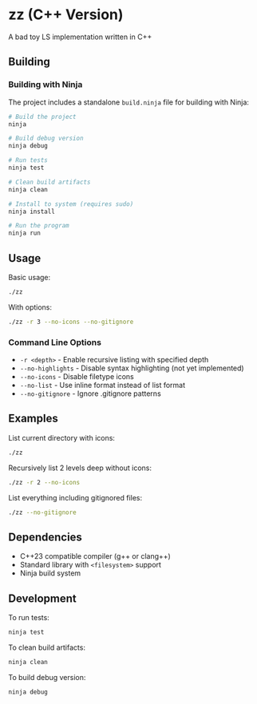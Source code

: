 # zz (C++ Version)
A bad toy LS implementation written in C++

## Building

### Building with Ninja

The project includes a standalone `build.ninja` file for building with Ninja:

```bash
# Build the project
ninja

# Build debug version
ninja debug

# Run tests
ninja test

# Clean build artifacts
ninja clean

# Install to system (requires sudo)
ninja install

# Run the program
ninja run
```

## Usage

Basic usage:
```bash
./zz
```

With options:
```bash
./zz -r 3 --no-icons --no-gitignore
```

### Command Line Options

- `-r <depth>` - Enable recursive listing with specified depth
- `--no-highlights` - Disable syntax highlighting (not yet implemented)
- `--no-icons` - Disable filetype icons
- `--no-list` - Use inline format instead of list format
- `--no-gitignore` - Ignore .gitignore patterns

## Examples

List current directory with icons:
```bash
./zz
```

Recursively list 2 levels deep without icons:
```bash
./zz -r 2 --no-icons
```

List everything including gitignored files:
```bash
./zz --no-gitignore
```

## Dependencies

- C++23 compatible compiler (g++ or clang++)
- Standard library with `<filesystem>` support
- Ninja build system

## Development

To run tests:
```bash
ninja test
```

To clean build artifacts:
```bash
ninja clean
```

To build debug version:
```bash
ninja debug
```


